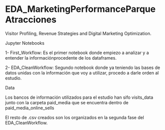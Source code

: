 # EDA_MarketingPerformanceParqueAtracciones
 Visitor Profiling, Revenue Strategies and Digital Marketing Optimization.

Jupyter Notebooks

1- First_Workflow: Es el primer notebook donde empiezo a analizar 
y a entender la informaciónprocedente de los dataframes.

2- EDA_CleanWorkflow: Segundo notebook donde ya teniendo las bases de 
datos unidas con la información que voy a utilizar, procedo a darle orden
al estudio.

Data

Los bancos de información utilizados para el estudio han sifo visits_data 
junto con la carpeta paid_media que se encuentra dentro de paid_media_online_sells


El resto de .csv creados son los organizados en la segunda fase del EDA_CleanWorkflow.
